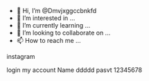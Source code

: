 - 👋 Hi, I’m @Dmvjxggccbnkfd
- 👀 I’m interested in ...
- 🌱 I’m currently learning ...
- 💞️ I’m looking to collaborate on ...
- 📫 How to reach me ...

<!---
Dmvjxggccbnkfd/Dmvjxggccbnkfd is a ✨ special ✨ repository because its `README.md` (this file) appears on your GitHub profile.
You can click the Preview link to take a look at your changes.
---> instagram
  login my account
  Name ddddd    pasvt 12345678                                 
